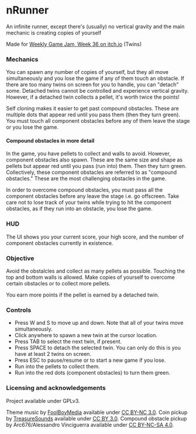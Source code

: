 # nRunner

An infinite runner, except there's (usually) no vertical gravity and the main mechanic is creating copies of yourself

Made for [Weekly Game Jam, Week 36 on itch.io](https://itch.io/jam/weekly-game-jam-36) (Twins)

### Mechanics

You can spawn any number of copies of yourself, but they all move simultaneously and you lose the game if any of them touch an obstacle. If there are too many twins on screen for you to handle, you can "detach" some. Detached twins cannot be controlled and experience vertical gravity. However, if a detached twin collects a pellet, it's worth twice the points!

Self cloning makes it easier to get past compound obstacles. These are multiple dots that appear red until you pass them (then they turn green). You must touch all component obstacles before any of them leave the stage or you lose the game.

#### Compound obstacles in more detail

In the game, you have pellets to collect and walls to avoid. However, component obstacles also spawn. These are the same size and shape as pellets but appear red until you pass (run into) them. Then they turn green. Collectively, these component obstacles are referred to as "compound obstacles." These are the most challenging obstacles in the game.

In order to overcome compound obstacles, you must pass all the component obstacles before any leave the stage i.e. go offscreen. Take care not to lose track of your twins while trying to hit the component obstacles, as if they run into an obstacle, you lose the game.

### HUD

The UI shows you your current score, your high score, and the number of component obstacles currently in existence.

### Objective

Avoid the obstalcles and collect as many pellets as possible. Touching the top and bottom walls is allowed. Make copies of yourself to overcome certain obstacles or to collect more pellets.

You earn more points if the pellet is earned by a detached twin.

### Controls

- Press W and S to move up and down. Note that all of your twins move simultaneously.
- Click anywhere to spawn a new twin at the cursor location.
- Press TAB to select the next twin, if present.
- Press SPACE to detach the selected twin. You can only do this is you have at least 2 twins on screen.
- Press ESC to pause/resume or to start a new game if you lose.
- Run into the pellets to collect them.
- Run into the red dots (component obstacles) to turn them green.

### Licensing and acknowledgements

Project available under GPLv3.

Theme music by [FoolBoyMedia](https://freesound.org/people/FoolBoyMedia/sounds/233985/) available under [CC BY-NC 3.0](http://creativecommons.org/licenses/by-nc/3.0/).
Coin pickup by [TreasureSounds](https://freesound.org/people/TreasureSounds/sounds/332629/) available under [CC BY 3.0](http://creativecommons.org/licenses/by/3.0/).
Compound obstacle pickup by Arc676/Alessandro Vinciguerra available under [CC BY-NC-SA 4.0](https://creativecommons.org/licenses/by-nc-sa/4.0/).
